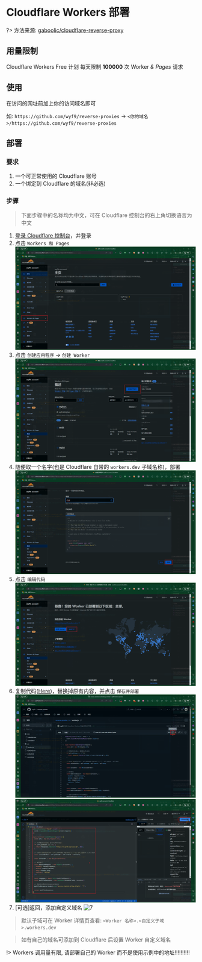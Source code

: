 # Cloudflare Workers 部署

?> 方法来源: [gaboolic/cloudflare-reverse-proxy](https://github.com/gaboolic/cloudflare-reverse-proxy)

## 用量限制

Cloudflare Workers Free 计划 每天限制 **100000** 次 Worker *& Pages* 请求

## 使用

在访问的网址前加上你的访问域名即可

如: `https://github.com/wyf9/reverse-proxies` -> `<你的域名>/https://github.com/wyf9/reverse-proxies`

## 部署

### 要求

1. 一个可正常使用的 Cloudflare 账号
2. 一个绑定到 Cloudflare 的域名(非必选)

### 步骤

> 下面步骤中的名称均为中文，可在 Cloudflare 控制台的右上角切换语言为中文

1. [登录 Cloudflare 控制台](https://dash.cloudflare.com)，并登录
2. 点击 `Workers 和 Pages`
![2](img/cf2.png)
3. 点击 `创建应用程序` -> `创建 Worker`
![3](img/cf3.png)
4. 随便取一个名字(也是 Cloudflare 自带的 `workers.dev` 子域名称)，部署
![4](img/cf4.png)
5. 点击 `编辑代码`
![5](img/cf5.png)
6. 复制代码([Here](https://github.com/wyf9/reverse-proxies/blob/main/src/worker.js))，替换掉原有内容，并点击 `保存并部署`
![6](img/cf6.png)
![6-2](img/cf6-2.png)
7. [可选]返回，添加自定义域名
![7](image.png)

> 默认子域可在 Worker 详情页查看: `<Worker 名称>.<自定义子域>.workers.dev`

> 如有自己的域名可添加到 Cloudflare 后设置 Worker 自定义域名

!> Workers 调用量有限, 请部署自己的 Worker 而不是使用示例中的地址!!!!!!!!!!